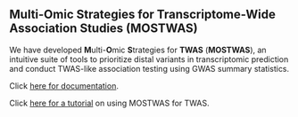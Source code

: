 ## Multi-Omic Strategies for Transcriptome-Wide Association Studies (MOSTWAS)

We have developed **M**ulti-**O**mic
**S**trategies for **TWAS** (**MOSTWAS**),
an intuitive suite of tools to prioritize distal
variants in transcriptomic prediction and conduct
TWAS-like association testing using GWAS summary statistics.

Click [here for documentation](https://bhattacharya-a-bt.github.io/MOSTWAS).

Click [here for a tutorial](https:://bhattacharya-a-bt.github.io/MOSTWAS) on using MOSTWAS
for TWAS.
